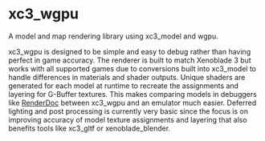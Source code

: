 # xc3_wgpu
A model and map rendering library using xc3_model and wgpu.

xc3_wgpu is designed to be simple and easy to debug rather than having perfect in game accuracy. The renderer is built to match Xenoblade 3 but works with all supported games due to conversions built into xc3_model to handle differences in materials and shader outputs. Unique shaders are generated for each model at runtime to recreate the assignments and layering for G-Buffer textures. This makes comparing models in debuggers like [RenderDoc](https://renderdoc.org/) between xc3_wgpu and an emulator much easier. Deferred lighting and post processing is currently very basic since the focus is on improving accuracy of model texture assignments and layering that also benefits tools like xc3_gltf or xenoblade_blender.
